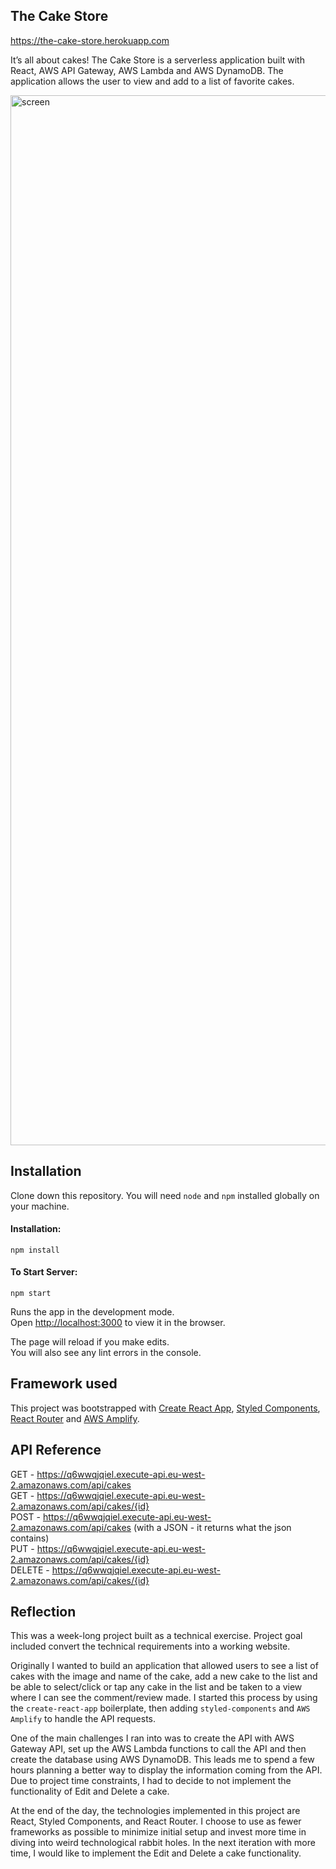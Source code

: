 ## The Cake Store

https://the-cake-store.herokuapp.com

It’s all about cakes! The Cake Store is a serverless application built with React, AWS API Gateway, AWS Lambda and AWS DynamoDB. The application allows the user to view and add to a list of favorite cakes.

<img width="1680" alt="screen" src="https://user-images.githubusercontent.com/47988806/95799401-71715500-0cec-11eb-8e08-30e8d627e942.png">

## Installation

Clone down this repository. You will need `node` and `npm` installed globally on your machine.

#### Installation:

`npm install`

#### To Start Server:

`npm start`

Runs the app in the development mode.<br />
Open [http://localhost:3000](http://localhost:3000) to view it in the browser.

The page will reload if you make edits.<br />
You will also see any lint errors in the console.

## Framework used

This project was bootstrapped with [Create React App](https://github.com/facebook/create-react-app), [Styled Components](https://github.com/styled-components/styled-components), [React Router](https://reactrouter.com/web/guides/quick-start) and [AWS Amplify](https://docs.amplify.aws/lib/restapi/getting-started/q/platform/js).

## API Reference

GET - https://q6wwqjqiel.execute-api.eu-west-2.amazonaws.com/api/cakes<br />
GET - https://q6wwqjqiel.execute-api.eu-west-2.amazonaws.com/api/cakes/{id}<br />
POST - https://q6wwqjqiel.execute-api.eu-west-2.amazonaws.com/api/cakes (with a JSON - it returns what the json contains)<br />
PUT - https://q6wwqjqiel.execute-api.eu-west-2.amazonaws.com/api/cakes/{id}<br />
DELETE - https://q6wwqjqiel.execute-api.eu-west-2.amazonaws.com/api/cakes/{id}<br />

## Reflection

This was a week-long project built as a technical exercise. Project goal included convert the technical requirements into a working website.  

Originally I wanted to build an application that allowed users to see a list of cakes with the image and name of the cake, add a new cake to the list and be able to select/click or tap any cake in the list and be taken to a view where I can see the comment/review made. I started this process by using the `create-react-app` boilerplate, then adding `styled-components` and `AWS Amplify` to handle the API requests.  

One of the main challenges I ran into was to create the API with AWS Gateway API, set up the AWS Lambda functions to call the API and then create the database using AWS DynamoDB. This leads me to spend a few hours planning a better way to display the information coming from the API. Due to project time constraints, I had to decide to not implement the functionality of Edit and Delete a cake.

At the end of the day, the technologies implemented in this project are React, Styled Components, and React Router. I choose to use as fewer frameworks as possible to minimize initial setup and invest more time in diving into weird technological rabbit holes. In the next iteration with more time, I would like to implement the Edit and Delete a cake functionality.
